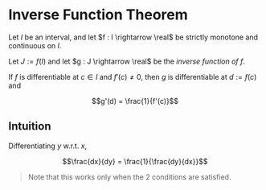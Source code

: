 # Inverse Function Theorem

Let $I$ be an interval, and let $f : I \rightarrow \real$ be strictly monotone and continuous on $I$.

Let $J := f(I)$ and let $g : J \rightarrow \real$ be the _inverse function of $f$_. 

If $f$ is differentiable at $c \in I$ and $f'(c) \neq 0$, then $g$ is differentiable at $d := f(c)$ and 

$$g'(d) = \frac{1}{f'(c)}$$

## Intuition

Differentiating $y$ w.r.t. $x$,

$$\frac{dx}{dy} = \frac{1}{\frac{dy}{dx}}$$

> Note that this works only when the 2 conditions are satisfied.